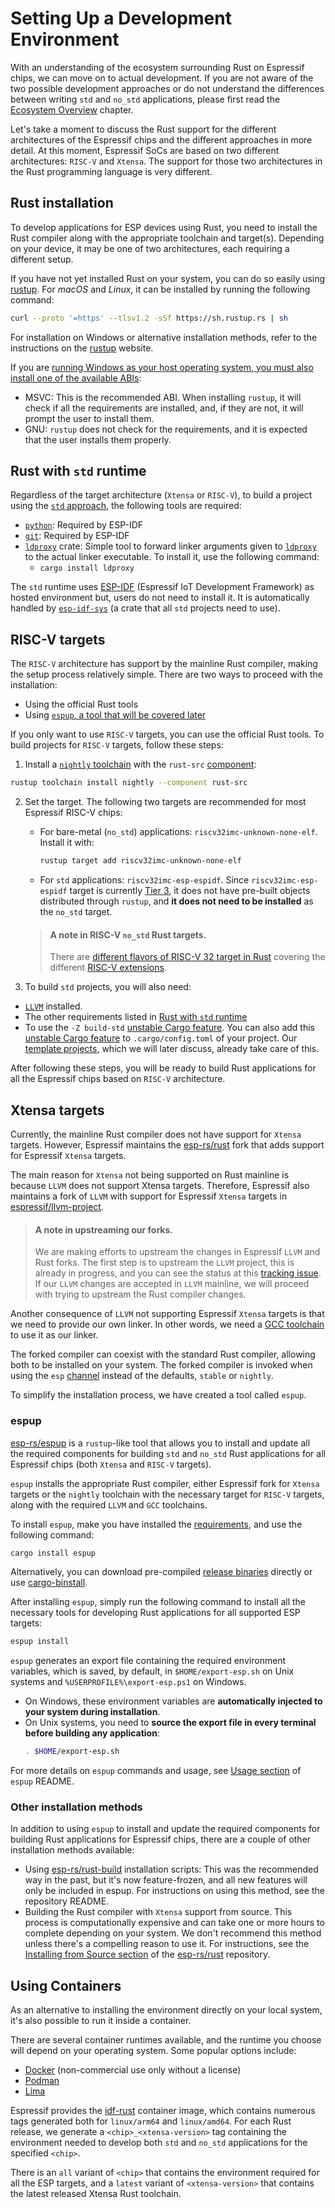 # Setting Up a Development Environment

With an understanding of the ecosystem surrounding Rust on Espressif chips, we can move on to actual development. If you are not aware of the two possible development approaches or do not understand the differences between writing `std` and `no_std` applications, please first read the [Ecosystem Overview] chapter.

Let's take a moment to discuss the Rust support for the different architectures of the Espressif chips and the different approaches in more detail. At this moment, Espressif SoCs are based on two different architectures: `RISC-V` and `Xtensa`. The support for those two architectures in the Rust programming language is very different.

[Ecosystem Overview]: ../overview/index.md

## Rust installation

To develop applications for ESP devices using Rust, you need to install the Rust compiler along with the appropriate toolchain and target(s). Depending on your device, it may be one of two architectures, each requiring a different setup.

If you have not yet installed Rust on your system, you can do so easily using [rustup]. For _macOS_ and _Linux_, it can be installed by running the following command:

```bash
curl --proto '=https' --tlsv1.2 -sSf https://sh.rustup.rs | sh
```

For installation on Windows or alternative installation methods, refer to the instructions on the [rustup] website.

If you are [running Windows as your host operating system, you must also install one of the available ABIs]:
- MSVC: This is the recommended ABI. When installing `rustup`, it will check if all the requirements are installed, and, if they are not, it will prompt the user to install them.
- GNU: `rustup` does not check for the requirements, and it is expected that the user installs them properly.

[rustup]: https://rustup.rs/
[running Windows as your host operating system, you must also install one of the available ABIs]: https://rust-lang.github.io/rustup/installation/windows.html

## Rust with `std` runtime

Regardless of the target architecture (`Xtensa` or `RISC-V`), to build a project using the [`std` approach], the following tools are required:
- [`python`]: Required by ESP-IDF
- [`git`]: Required by ESP-IDF
- [`ldproxy`] crate: Simple tool to forward linker arguments given to [`ldproxy`] to the actual linker executable. To install it, use the following command:
  - `cargo install ldproxy`

The `std` runtime uses [ESP-IDF] (Espressif IoT Development Framework) as hosted environment but, users do not need to install it. It is automatically handled by [`esp-idf-sys`] (a crate that all `std` projects need to use).

[`std` approach]: ../overview/using-the-standard-library.md
[`git`]: https://git-scm.com/downloads
[`python`]: https://www.python.org/downloads/
[`ldproxy`]: https://github.com/esp-rs/embuild/tree/master/ldproxy
[ESP-IDF]: https://github.com/espressif/esp-idf

## RISC-V targets

The `RISC-V` architecture has support by the mainline Rust compiler, making the setup process relatively simple. There are two ways to proceed with the installation:
- Using the official Rust tools
- Using [`espup`, a tool that will be covered later]

If you only want to use `RISC-V` targets, you can use the official Rust tools. To build projects for `RISC-V` targets, follow these steps:
1. Install a [`nightly` toolchain] with the `rust-src` [component]:
  ```bash
  rustup toolchain install nightly --component rust-src
  ```
2. Set the target. The following two targets are recommended for most Espressif RISC-V chips:
   - For bare-metal (`no_std`) applications: `riscv32imc-unknown-none-elf`. Install it with:
       ```bash
       rustup target add riscv32imc-unknown-none-elf
       ```
   - For `std` applications: `riscv32imc-esp-espidf`. Since `riscv32imc-esp-espidf` target is currently [Tier 3], it does not have pre-built objects distributed through `rustup`, and **it does not need to be installed** as the `no_std` target.

   > #### A note in RISC-V `no_std` Rust targets.
   >
   > There are [different flavors of RISC-V 32 target in Rust] covering the different [RISC-V extensions].
3. To build `std` projects, you will also need:
- [`LLVM`] installed.
- The other requirements listed in [Rust with `std` runtime]
- To use the `-Z build-std` [unstable Cargo feature]. You can also add this [unstable Cargo feature] to `.cargo/config.toml` of your project. Our [template projects], which we will later discuss, already take care of this.

After following these steps, you will be ready to build Rust applications for all the Espressif chips based on `RISC-V` architecture.


[`espup`, a tool that will be covered later]: #espup
[`nightly` toolchain]: https://rust-lang.github.io/rustup/concepts/channels.html#working-with-nightly-rust
[component]: https://rust-lang.github.io/rustup/concepts/components.html
[template projects]: ../writing-your-own-application/generate-project-from-template.md
[unstable cargo feature]: https://doc.rust-lang.org/cargo/reference/unstable.html
[`LLVM`]: https://llvm.org/
[different flavors of RISC-V 32 target in Rust]: https://doc.rust-lang.org/nightly/rustc/platform-support.html#tier-2
[RISC-V extensions]: https://en.wikichip.org/wiki/risc-v/standard_extensions
[Tier 3]: https://doc.rust-lang.org/nightly/rustc/platform-support.html#tier-3
[`esp-idf-sys`]: https://github.com/esp-rs/esp-idf-sys
[Rust with `std` runtime]: #rust-with-std-runtime

## Xtensa targets

Currently, the mainline Rust compiler does not have support for `Xtensa` targets. However, Espressif maintains the [esp-rs/rust] fork that adds support for Espressif `Xtensa` targets.

The main reason for `Xtensa` not being supported on Rust mainline is because `LLVM` does not support Xtensa targets. Therefore, Espressif also maintains a fork of `LLVM` with support for Espressif `Xtensa` targets in [espressif/llvm-project].

> #### A note in upstreaming our forks.
>
> We are making efforts to upstream the changes in Espressif `LLVM` and Rust forks.
> The first step is to upstream the `LLVM` project, this is already in progress,
> and you can see the status at this [tracking issue].
> If our `LLVM` changes are accepted in `LLVM` mainline, we will proceed with trying
> to upstream the Rust compiler changes.

Another consequence of `LLVM` not supporting Espressif `Xtensa` targets is that we need to provide our own linker. In other words, we need a [GCC toolchain] to use it as our linker.

The forked compiler can coexist with the standard Rust compiler, allowing both to be installed on your system. The forked compiler is invoked when using the `esp` [channel] instead of the defaults, `stable` or `nightly`.

To simplify the installation process, we have created a tool called `espup`.

[esp-rs/rust]: https://github.com/esp-rs/rust
[espressif/llvm-project]: https://github.com/espressif/llvm-project
[GCC toolchain]: https://github.com/espressif/crosstool-NG/
[tracking issue]: https://github.com/espressif/llvm-project/issues/4
[channel]: https://rust-lang.github.io/rustup/concepts/channels.html

### espup

[esp-rs/espup] is a `rustup`-like tool that allows you to install and update all the required components for building `std` and `no_std` Rust applications for all Espressif chips (both `Xtensa` and `RISC-V` targets).

`espup` installs the appropriate Rust compiler, either Espressif fork for `Xtensa` targets or the `nightly` toolchain with the necessary target for `RISC-V` targets, along with the required `LLVM` and `GCC` toolchains.

To install `espup`, make you have installed the [requirements], and use the following command:
```sh
cargo install espup
```
Alternatively, you can download pre-compiled [release binaries] directly or use [cargo-binstall].

After installing `espup`, simply run the following command to install all the necessary tools for developing Rust applications for all supported ESP targets:
```sh
espup install
```


`espup` generates an export file containing the required environment variables, which is saved, by default, in `$HOME/export-esp.sh` on Unix systems and `%USERPROFILE%\export-esp.ps1` on Windows.
 - On Windows, these environment variables are **automatically injected to your system during installation**.
 - On Unix systems, you need to **source the export file in every terminal before building any application**:
   ```sh
   . $HOME/export-esp.sh
   ```

For more details on `espup` commands and usage, see [Usage section] of `espup` README.

[requirements]: https://github.com/esp-rs/espup#requirements
[esp-rs/espup]: https://github.com/esp-rs/espup
[Usage section]: https://github.com/esp-rs/espup#usage
[release binaries]: https://github.com/esp-rs/espup/releases
[cargo-binstall]: https://github.com/cargo-bins/cargo-binstall

### Other installation methods

In addition to using `espup` to install and update the required components for building Rust applications for Espressif chips, there are a couple of other installation methods available:

- Using [esp-rs/rust-build] installation scripts: This was the recommended way in the past, but it's now feature-frozen, and all new features will only be included in espup. For instructions on using this method, see the repository README.
- Building the Rust compiler with `Xtensa` support from source. This process is computationally expensive and can take one or more hours to complete depending on your system. We don't recommend this method unless there's a compelling reason to use it. For instructions, see the [Installing from Source section] of the [esp-rs/rust] repository.

[esp-rs/rust-build]: https://github.com/esp-rs/rust-build
[Installing from Source section]: https://github.com/esp-rs/rust#installing-from-source
## Using Containers

As an alternative to installing the environment directly on your local system, it's also possible to run it inside a container.

There are several container runtimes available, and the runtime you choose will depend on your operating system. Some popular options include:

- [Docker] (non-commercial use only without a license)
- [Podman]
- [Lima]

Espressif provides the [idf-rust] container image, which contains numerous tags generated both for `linux/arm64` and `linux/amd64`. For each Rust release, we generate a `<chip>_<xtensa-version>` tag containing the environment needed to develop both
`std` and `no_std` applications for the specified `<chip>`.

There is an `all` variant of `<chip>` that contains the environment required for all the ESP targets, and a `latest` variant of `<xtensa-version>` that contains the latest released Xtensa Rust toolchain.

[Docker]: https://www.docker.com/
[Podman]: https://podman.io/
[Lima]: https://github.com/lima-vm/lima
[idf-rust]: https://hub.docker.com/r/espressif/idf-rust/tags
